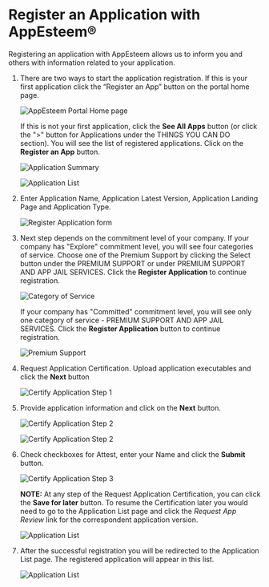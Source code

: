 # Register an Application with AppEsteem®

 Registering an application with AppEsteem allows us to inform you and others with information related to your application.

1. There are two ways to start the application registration. If this is your first application click the “Register an App” button on the portal home page.

    ![AppEsteem Portal Home page](./media/registerApplication_1.png)

    If this is not your first application, click the **See All Apps** button (or click the ">" button for Applications under the THINGS YOU CAN DO section). You will see the list of registered applications. Click on the **Register an App** button.

    ![Application Summary](./media/registerApplication_2.png)

    ![Application List](./media/registerApplication_3.png)

2. Enter Application Name, Application Latest Version, Application Landing Page and Application Type.

    ![Register Application form](./media/registerApplication_4.png)

3. Next step depends on the commitment level of your company. If your company has "Explore" commitment level, you will see four categories of service. Choose one of the  Premium Support by clicking the Select button under the PREMIUM SUPPORT or under PREMIUM SUPPORT AND APP JAIL SERVICES. Click the **Register Application** to continue registration.

    ![Category of Service](./media/registerApplication_5.png)

   If your company has "Committed" commitment level, you will see only one category of service - PREMIUM SUPPORT AND APP JAIL SERVICES. Click the **Register Application** button to continue registration.

    ![Premium Support](./media/registerApplication_6.png)

4. Request Application Certification. Upload application executables and click the **Next** button

    ![Certify Application Step 1](./media/registerApplication_8.png)

5. Provide application information and click on the **Next** button.

    ![Certify Application Step 2](./media/registerApplication_9.png)

    ![Certify Application Step 2](./media/registerApplication_10.png)

6. Check checkboxes for Attest, enter your Name and click the **Submit** button.

    ![Certify Application Step 3](./media/registerApplication_11.png)

    **NOTE:** At any step of the Request Application Certification, you can click the **Save for later** button. To resume the Certification later you would need to go to the Application List page and click the *Request App Review* link for the correspondent application version.

    ![Application List](./media/registerApplication_13.png)

7. After the successful registration you will be redirected to the Application List page. The registered application will appear in this list.

    ![Application List](./media/registerApplication_12.png)
